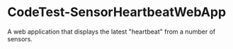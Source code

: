 # CodeTest-SensorHeartbeatWebApp
A web application that displays the latest "heartbeat" from a number of sensors.

